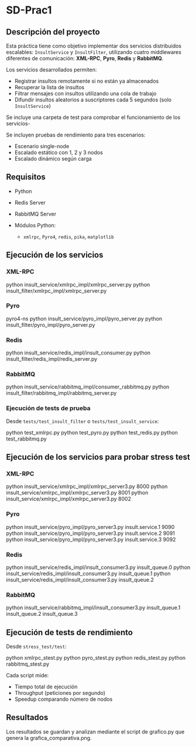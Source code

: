 # SD-Prac1

## Descripción del proyecto

Esta práctica tiene como objetivo implementar dos servicios distribuidos escalables: `InsultService` y `InsultFilter`, utilizando cuatro middlewares diferentes de comunicación: **XML-RPC**, **Pyro**, **Redis** y **RabbitMQ**.

Los servicios desarrollados permiten:

* Registrar insultos remotamente si no están ya almacenados
* Recuperar la lista de insultos
* Filtrar mensajes con insultos utilizando una cola de trabajo
* Difundir insultos aleatorios a suscriptores cada 5 segundos (solo `InsultService`)

Se incluye una carpeta de test para comprobar el funcionamiento de los servicios-

Se incluyen pruebas de rendimiento para tres escenarios:

* Escenario single-node
* Escalado estático con 1, 2 y 3 nodos
* Escalado dinámico según carga


## Requisitos

* Python 
* Redis Server
* RabbitMQ Server
* Módulos Python:

  * `xmlrpc`, `Pyro4`, `redis`, `pika`, `matplotlib`

## Ejecución de los servicios

### XML-RPC

python insult_service/xmlrpc_impl/xmlrpc_server.py 
python insult_filter/xmlrpc_impl/xmlrpc_server.py

### Pyro

pyro4-ns
python insult_service/pyro_impl/pyro_server.py 
python insult_filter/pyro_impl/pyro_server.py 

### Redis

python  insult_service/redis_impl/insult_consumer.py 
python  insult_filter/redis_impl/redis_server.py 

### RabbitMQ

python  insult_service/rabbitmq_impl/consumer_rabbitmq.py 
python  insult_filter/rabbitmq_impl/rabbitmq_server.py 

### Ejecución de tests de prueba 

Desde `tests/test_insult_filter` o `tests/test_insult_service`:

python test_xmlrpc.py
python test_pyro.py
python test_redis.py
python test_rabbitmq.py


## Ejecución de los servicios para probar stress test

### XML-RPC

python insult_service/xmlrpc_impl/xmlrpc_server3.py 8000
python insult_service/xmlrpc_impl/xmlrpc_server3.py 8001
python insult_service/xmlrpc_impl/xmlrpc_server3.py 8002

### Pyro

python insult_service/pyro_impl/pyro_server3.py insult.service.1 9090
python insult_service/pyro_impl/pyro_server3.py insult.service.2 9091
python insult_service/pyro_impl/pyro_server3.py insult.service.3 9092

### Redis

python insult_service/redis_impl/insult_consumer3.py insult_queue.0
python insult_service/redis_impl/insult_consumer3.py insult_queue.1
python insult_service/redis_impl/insult_consumer3.py insult_queue.2

### RabbitMQ

python insult_service/rabbitmq_impl/insult_consumer3.py insult_queue.1 insult_queue.2 insult_queue.3

## Ejecución de tests de rendimiento

Desde `stress_test/test`:

python xmlrpc_stest.py
python pyro_stest.py
python redis_stest.py
python rabbitmq_stest.py


Cada script mide:

* Tiempo total de ejecución
* Throughput (peticiones por segundo)
* Speedup comparando número de nodos


## Resultados

Los resultados se guardan y analizan mediante el script de grafico.py que genera la grafica_comparativa.png. 
